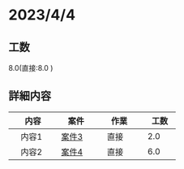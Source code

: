 ﻿# 2023/4/4

## 工数
8.0(直接:8.0 )

## 詳細内容
| 　内容　 | 　案件　 | 　作業　 | 　工数　 |
| ------------- | ------------- | ------------- | ------------- |
| 　内容1  | 　[案件3](../project/案件3.md)　 | 　直接  | 　2.0  |
| 　内容2  | 　[案件4](../project/案件4.md)　 | 　直接  | 　6.0  |
